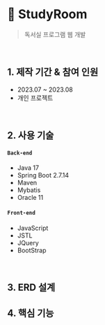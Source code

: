 # 📌 StudyRoom
>독서실 프로그램 웹 개발

</br>

## 1. 제작 기간 & 참여 인원
- 2023.07 ~ 2023.08
- 개인 프로젝트

</br>

## 2. 사용 기술
#### `Back-end`
  - Java 17
  - Spring Boot 2.7.14
  - Maven
  - Mybatis
  - Oracle 11
#### `Front-end`
  - JavaScript
  - JSTL
  - JQuery
  - BootStrap

</br>

## 3. ERD 설계



## 4. 핵심 기능
